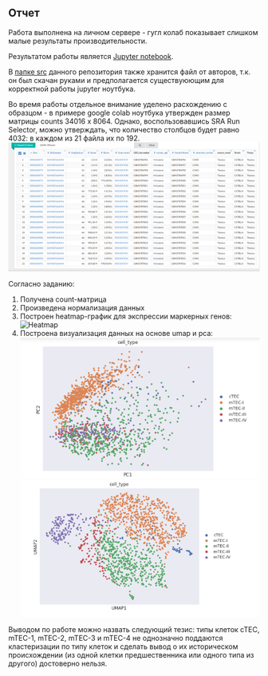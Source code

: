 ## Отчет

Работа выполнена на личном сервере - гугл колаб показывает слишком малые результаты производительности. 

Результатом работы является [Jupyter notebook](src/hw5.ipynb).

В [папке src](src/) данного репозитория также хранится файл от авторов, т.к. он был скачан руками и предполагается существуюющим для корректной работы jupyter ноутбука.


Во время работы отдельное внимание уделено расхождению с образцом - в примере google colab ноутбука утвержден размер матрицы counts 34016 x 8064. Однако, воспользовавшись SRA Run Selector, можно утверждать, что количество столбцов будет равно 4032: в каждом из 21 файла их по 192. 
![Подтверждение](images/runsel.png "Run Selector")

Согласно заданию:
1. Получена count-матрица
2. Произведена нормализация данных
3. Построен heatmap-график для экспрессии маркерных генов:
![Heatmap](images/heatmap.pmg "Heatmap")
4. Построена визуализация данных на основе umap и pca:
![pca](images/pca.png "pca")
![umap](images/umap.png "umap")

Выводом по работе можно назвать следующий тезис: типы клеток cTEC, mTEC-1, mTEC-2, mTEC-3 и mTEC-4 не однозначно поддаются кластеризации по типу клеток и сделать вывод о их историческом происхождении (из одной клетки предшественника или одного типа из другого) достоверно нельзя.
